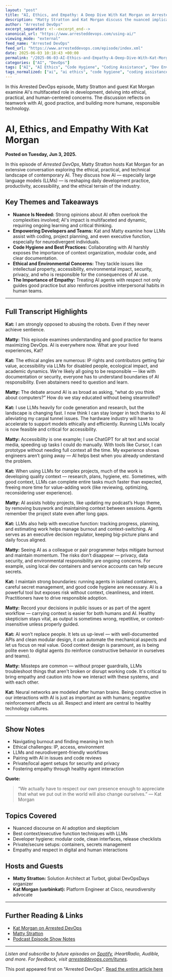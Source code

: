 ```yaml
---
layout: "post"
title: "AI, Ethics, and Empathy: A Deep Dive With Kat Morgan on Arrested DevOps"
description: "Matty Stratton and Kat Morgan discuss the nuanced implications of AI in tech, exploring ethical concerns, practical coding assistance, code hygiene, neurodivergence support, privacy, and the role of empathy in technology. The conversation addresses the responsible use of AI, best practices, and ongoing changes in AI's impact on development."
author: "Arrested DevOps"
excerpt_separator: <!--excerpt_end-->
canonical_url: "https://www.arresteddevops.com/using-ai/"
viewing_mode: "external"
feed_name: "Arrested DevOps"
feed_url: "https://www.arresteddevops.com/episode/index.xml"
date: 2025-06-03 10:18:43 +00:00
permalink: "/2025-06-03-AI-Ethics-and-Empathy-A-Deep-Dive-With-Kat-Morgan-on-Arrested-DevOps.html"
categories: ["AI", "DevOps"]
tags: ["AI", "AI Ethics", "Code Hygiene", "Coding Assistance", "Dev Environments", "DevOps", "DevOps Culture", "Empathy", "Environmental Impact", "GitHub", "Intellectual Property", "Large Language Models", "LLMs", "Neurodivergence", "Posts", "Privacy", "Software Development", "Team Collaboration"]
tags_normalized: ["ai", "ai ethics", "code hygiene", "coding assistance", "dev environments", "devops", "devops culture", "empathy", "environmental impact", "github", "intellectual property", "large language models", "llms", "neurodivergence", "posts", "privacy", "software development", "team collaboration"]
---
```


In this Arrested DevOps episode, Matty Stratton and guest Kat Morgan examine AI's multifaceted role in development, delving into ethical, practical, and human-centered concerns. The discussion reflects on teamwork with AI, good practice, and building more humane, responsible technology.<!--excerpt_end-->

# AI, Ethics, and Empathy With Kat Morgan

**Posted on Tuesday, Jun 3, 2025.**

In this episode of *Arrested DevOps*, Matty Stratton hosts Kat Morgan for an extensive conversation exploring the ethical, practical, and technical landscape of contemporary AI. They discuss how AI — especially large language models (LLMs) — is reshaping daily development practice, productivity, accessibility, and the ethical terrain of the industry.

## Key Themes and Takeaways

- **Nuance Is Needed:** Strong opinions about AI often overlook the complexities involved; AI's impact is multifaceted and dynamic, requiring ongoing learning and critical thinking.
- **Empowering Developers and Teams:** Kat and Matty examine how LLMs assist with coding, project planning, and even executive function, especially for neurodivergent individuals.
- **Code Hygiene and Best Practices:** Collaborating with AI harshly exposes the importance of context organization, modular code, and clear documentation.
- **Ethical and Environmental Concerns:** They tackle issues like intellectual property, accessibility, environmental impact, security, privacy, and who is responsible for the consequences of AI use.
- **The Importance of Empathy:** Treating AI agents with respect not only guides good practice but also reinforces positive interpersonal habits in human teams.

---

## Full Transcript Highlights

**Kat:** I am strongly opposed to abusing the robots. Even if they never achieve sentience.

**Matty:** This episode examines understanding and good practice for teams maximizing DevOps. AI is everywhere now. What are your lived experiences, Kat?

**Kat:** The ethical angles are numerous: IP rights and contributors getting fair value, accessibility via LLMs for disabled people, ecological impact, and academic dynamics. We're likely all going to be responsible — like with documentation or security, everyone has to understand boundaries of AI responsibility. Even abstainers need to question and learn.

**Matty:** The debate around AI is as broad as asking, “what do you think about computers?” How do we stay educated without being steamrolled?

**Kat:** I use LLMs heavily for code generation and research, but the landscape is changing fast. I now think I can stay longer in tech thanks to AI alleviating my carpal tunnel issues. The hardware industry will have to accelerate to support models ethically and efficiently. Running LLMs locally is now feasible and critical for accessibility.

**Matty:** Accessibility is one example; I use ChatGPT for alt text and social media, speeding up tasks I could do manually. With tools like Cursor, I can prototype without needing full context all the time. My experience shows engineers aren’t going away — AI helps best when you already understand the problem.

**Kat:** When using LLMs for complex projects, much of the work is developing quality context — research, plans, hygiene, etc. Sometimes, with good context, LLMs can complete entire tasks much faster than expected, freeing more time for value-adding work (like reviewing, optimizing, reconsidering user experience).

**Matty:** AI assists hobby projects, like updating my podcast’s Hugo theme, by removing busywork and maintaining context between sessions. Agents remember the project state even after long gaps.

**Kat:** LLMs also help with executive function: tracking progress, planning, and estimating work helps manage burnout and context-switching. AI serves as an executive decision regulator, keeping big-picture plans and daily focus aligned.

**Matty:** Seeing AI as a colleague or pair programmer helps mitigate burnout and maintain momentum. The risks don’t disappear — privacy, data security, and environmental responsibility are ongoing concerns. For example, using local dev containers and service accounts can help secure secrets.

**Kat:** I maintain strong boundaries: running agents in isolated containers, careful secret management, and good code hygiene are necessary. AI is a powerful tool but exposes risk without context, cleanliness, and intent. Practitioners have to drive responsible adoption.

**Matty:** Record your decisions in public issues or as part of the agent workflow — carrying context is easier for both humans and AI. Healthy skepticism stays vital, as output is sometimes wrong, repetitive, or context-insensitive unless properly guided.

**Kat:** AI won’t replace people. It lets us up-level — with well-documented APIs and clean modular design, it can automate the mechanical aspects and let us focus on real value. Good context design is paramount, as is being polite even to digital agents (to reinforce constructive behavior in ourselves and teams).

**Matty:** Missteps are common — without proper guardrails, LLMs troubleshoot things that aren't broken or disrupt working code. It's critical to bring empathy and caution into how we interact with these systems, and with each other.

**Kat:** Neural networks are modeled after human brains. Being constructive in our interactions with AI is just as important as with humans; negative reinforcement affects us all. Respect and intent are central to healthy technology cultures.

---

## Show Notes

- Navigating burnout and finding meaning in tech
- Ethical challenges: IP, access, environment
- LLMs and neurodivergent-friendly workflows
- Pairing with AI in issues and code reviews
- Private/local agent setups for security and privacy
- Fostering empathy through healthy agent interaction

**Quote:**
> “We actually have to respect our own presence enough to appreciate that what we put out in the world will also change ourselves.” — Kat Morgan

## Topics Covered

- Nuanced discourse on AI adoption and skepticism
- Best context/executive function techniques with LLMs
- Developer hygiene: modular code, clean interfaces, release checklists
- Private/secure setups: containers, secrets management
- Empathy and respect in digital and human interactions

## Hosts and Guests

- **Matty Stratton:** Solution Architect at Turbot, global DevOpsDays organizer
- **Kat Morgan (usrbinkat):** Platform Engineer at Cisco, neurodiversity advocate

---

## Further Reading & Links

- [Kat Morgan on Arrested DevOps](https://www.arresteddevops.com/guest/kmorgan/)
- [Matty Stratton](http://www.mattstratton.com/)
- [Podcast Episode Show Notes](https://arresteddevops.com/using-ai)

---

*Listen and subscribe to future episodes on [Spotify](https://spotify.com), iHeartRadio, Audible, and more. For feedback, visit [arresteddevops.com/itunes](https://arresteddevops.com/itunes).*

This post appeared first on "Arrested DevOps". [Read the entire article here](https://www.arresteddevops.com/using-ai/)
